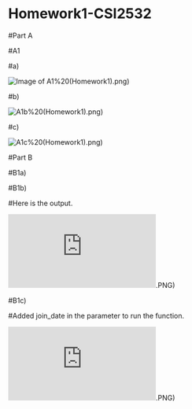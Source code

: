 # Homework1-CSI2532
#Part A

#A1

#a)

![Image of A1](https://github.com/ddesl069/Homework1-CSI2532/blob/main/part1(ER)/E-R%20A1a)%20(Homework1).png)

#b)

![A1b](https://github.com/ddesl069/Homework1-CSI2532/blob/main/part1(ER)/E-R%20A1b)%20(Homework1).png)

#c)

![A1c](https://github.com/ddesl069/Homework1-CSI2532/blob/main/part1(ER)/E-R%20A1c)%20(Homework1).png)

#Part B

#B1a)

#B1b)

#Here is the output.

![image of B1b](https://github.com/ddesl069/Homework1-CSI2532/blob/main/part2/partB1.b).PNG)

#B1c)

#Added join_date in the parameter to run the function.

![image of B1c](https://github.com/ddesl069/Homework1-CSI2532/blob/main/part2/partB1.c).PNG)
